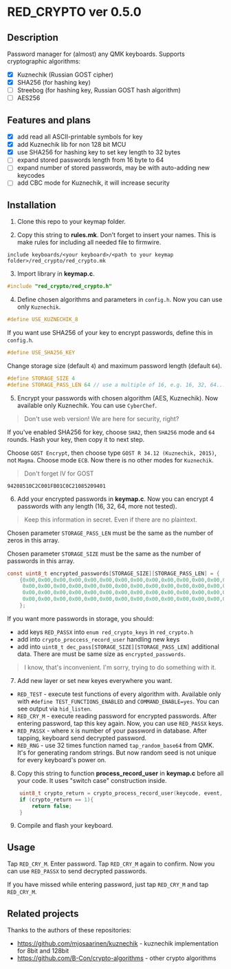 # RED_CRYPTO ver 0.5.0

## Description

Password manager for (almost) any QMK keyboards. 
Supports cryptographic algorithms:
- [x] Kuznechik (Russian GOST cipher)
- [x] SHA256 (for hashing key)
- [ ] Streebog (for hashing key, Russian GOST hash algorithm)
- [ ] AES256

## Features and plans

- [x] add read all ASCII-printable symbols for key
- [x] add Kuznechik lib for non 128 bit MCU
- [x] use SHA256 for hashing key to set key length to 32 bytes
- [ ] expand stored passwords length from 16 byte to 64
- [ ] expand number of stored passwords, may be with auto-adding new keycodes
- [ ] add CBC mode for Kuznechik, it will increase security

## Installation

1. Clone this repo to your keymap folder.

2. Copy this string to **rules.mk**. Don't forget to insert your names. This is make rules for including all needed file to firmwire.

```make
include keyboards/<your keyboard>/<path to your keymap folder>/red_crypto/red_crypto.mk 
```

3. Import library in **keymap.c**.

```c
#include "red_crypto/red_crypto.h"
```

4. Define chosen algorithms and parameters in `config.h`. Now you can use only `Kuznechik`. 

```c
#define USE_KUZNECHIK_8
```

If you want use SHA256 of your key to encrypt passwords, define this in `config.h`.

```c
#define USE_SHA256_KEY
```

Change storage size (default `4`) and maximum password length (default `64`). 

```c
#define STORAGE_SIZE 4
#define STORAGE_PASS_LEN 64 // use a multiple of 16, e.g. 16, 32, 64... but don't forget about available memory! 
```

5. Encrypt your passwords with chosen algorithm (AES, Kuznechik). Now available only Kuznechik. You can use `CyberChef`. 

> Don't use web version! We are here for security, right?

If you've enabled SHA256 for key, choose `SHA2`, then `SHA256` mode and `64` rounds. Hash your key, then copy it to next step.

Choose `GOST Encrypt`, then choose type `GOST R 34.12 (Kuznechik, 2015)`, not `Magma`. Choose mode `ECB`. Now there is no other modes for `Kuznechik`.

> Don't forget IV for GOST
 ```
 94208510C2C001FB01C0C21085209401
 ```

6. Add your encrypted passwords in **keymap.c**. Now you can encrypt 4 passwords with any length (16, 32, 64, more not tested). 

> Keep this information in secret. Even if there are no plaintext. 

Chosen parameter `STORAGE_PASS_LEN` must be the same as the number of zeros in this array.

Chosen parameter `STORAGE_SIZE` must be the same as the number of passwords in this array.

```c
const uint8_t encrypted_passwords[STORAGE_SIZE][STORAGE_PASS_LEN] = {
    {0x00,0x00,0x00,0x00,0x00,0x00,0x00,0x00,0x00,0x00,0x00,0x00,0x00,0x00,0x00,0x00,
     0x00,0x00,0x00,0x00,0x00,0x00,0x00,0x00,0x00,0x00,0x00,0x00,0x00,0x00,0x00,0x00,
     0x00,0x00,0x00,0x00,0x00,0x00,0x00,0x00,0x00,0x00,0x00,0x00,0x00,0x00,0x00,0x00,
     0x00,0x00,0x00,0x00,0x00,0x00,0x00,0x00,0x00,0x00,0x00,0x00,0x00,0x00,0x00,0x00},
    };
```

If you want more passwords in storage, you should:
- add keys `RED_PASSX` into `enum red_crypto_keys` in `red_crypto.h`
- add into `crypto_proccess_record_user` handling new keys
- add into `uint8_t dec_pass[STORAGE_SIZE][STORAGE_PASS_LEN]` additional data. There are must be same size as `encrypted_passwords`.

> I know, that's inconvenient. I'm sorry, trying to do something with it.

7. Add new layer or set new keyes everywhere you want.

- `RED_TEST` - execute test functions of every algorithm with. Available only with `#define TEST_FUNCTIONS_ENABLED` and `COMMAND_ENABLE=yes`. You can see output via `hid_listen`.
- `RED_CRY_M` - execute reading password for encrypted passwords. After entering password, tap this key again. Now, you can use `RED_PASSX` keys.
- `RED_PASSX` - where `X` is number of your password in database. After tapping, keyboard send decrypted password.
- `RED_RNG` - use 32 times function named `tap_random_base64` from QMK. It's for generating random strings. But now random seed is not unique for every keyboard's power on.  

8. Copy this string to function **process_record_user** in **keymap.c** before all your code. It uses "switch case" construction inside. 

```c
    uint8_t crypto_return = crypto_process_record_user(keycode, event, encrypted_passwords);
    if (crypto_return == 1){
        return false;
    }
```

9. Compile and flash your keyboard.


## Usage

Tap `RED_CRY_M`. Enter password. Tap `RED_CRY_M` again to confirm.
Now you can use `RED_PASSX` to send decrypted passwords.

If you have missed while entering password, just tap `RED_CRY_M` and tap `RED_CRY_M`. 


## Related projects

Thanks to the authors of these repositories:

- https://github.com/mjosaarinen/kuznechik - kuznechik implementation for 8bit and 128bit
- https://github.com/B-Con/crypto-algorithms - other crypto algorithms
